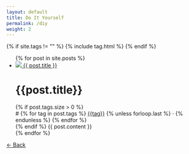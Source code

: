 ```yaml
---
layout: default
title: Do It Yourself
permalink: /diy
weight: 2
---
```


<script src="/js/posts.js" type="text/javascript"></script>
{% if site.tags != "" %}
  {% include tag.html %}
{% endif %}
<ul id="posts">
  {% for post in site.posts %}
    <li class="post {{ post.tags | join: '-tag ' | append: '-tag' }}">
      <a href="{{ post.url }}" onclick="return showPost(this)">
        <img src="{{ post.icon }}">
        <span>{{ post.title }}</span>
      </a>
      <div>
        <h1>{{post.title}}</h1>
        {% if post.tags.size > 0 %}
          <div id="tags"># 
              {% for tag in post.tags %}
                <a href="/diy#{{ tag }}" onclick="return filterPosts('{{ tag }}')">{{tag}}</a>
                {% unless forloop.last %}
                 &middot; 
                {% endunless %}
              {% endfor %}
          </div>
        {% endif %}
        {{ post.content }}
      </div>
    </li>
  {% endfor %}
</ul>
<div id="post"></div>
<div id="back-button"><a href="#" onclick="goBack()">&larr; Back</a></div>
